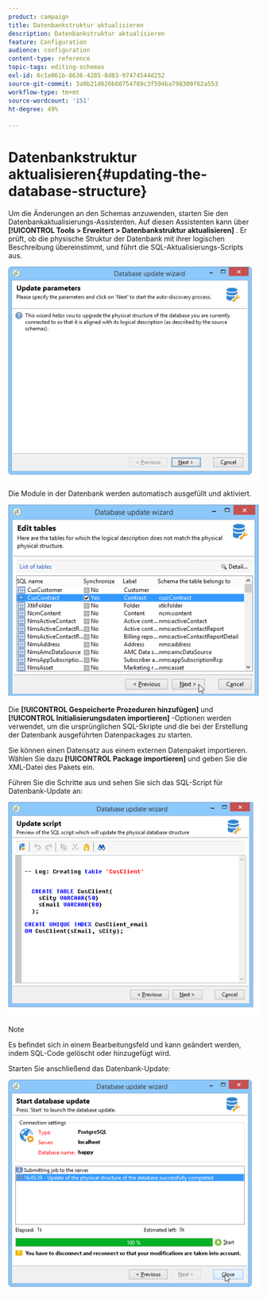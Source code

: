 ```yaml
---
product: campaign
title: Datenbankstruktur aktualisieren
description: Datenbankstruktur aktualisieren
feature: Configuration
audience: configuration
content-type: reference
topic-tags: editing-schemas
exl-id: 6c1e061b-8636-4285-8d83-97474544d252
source-git-commit: 3a9b21d626b60754789c3f594ba798309f62a553
workflow-type: tm+mt
source-wordcount: '151'
ht-degree: 49%

---
```


# Datenbankstruktur aktualisieren{#updating-the-database-structure}



Um die Änderungen an den Schemas anzuwenden, starten Sie den Datenbankaktualisierungs-Assistenten. Auf diesen Assistenten kann über **[!UICONTROL Tools > Erweitert > Datenbankstruktur aktualisieren]** . Er prüft, ob die physische Struktur der Datenbank mit ihrer logischen Beschreibung übereinstimmt, und führt die SQL-Aktualisierungs-Scripts aus.

![](assets/d_ncs_integration_schema_update.png)

Die Module in der Datenbank werden automatisch ausgefüllt und aktiviert.

![](assets/d_ncs_integration_schema_update_select.png)

Die **[!UICONTROL Gespeicherte Prozeduren hinzufügen]** und **[!UICONTROL Initialisierungsdaten importieren]** -Optionen werden verwendet, um die ursprünglichen SQL-Skripte und die bei der Erstellung der Datenbank ausgeführten Datenpackages zu starten.

Sie können einen Datensatz aus einem externen Datenpaket importieren. Wählen Sie dazu **[!UICONTROL Package importieren]** und geben Sie die XML-Datei des Pakets ein.

Führen Sie die Schritte aus und sehen Sie sich das SQL-Script für Datenbank-Update an:

![](assets/d_ncs_integration_schema_update2.png)

>[!NOTE]
>
>Es befindet sich in einem Bearbeitungsfeld und kann geändert werden, indem SQL-Code gelöscht oder hinzugefügt wird.

Starten Sie anschließend das Datenbank-Update:

![](assets/d_ncs_integration_schema_update3.png)
